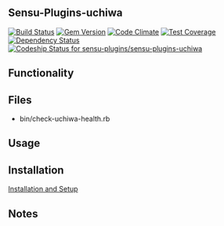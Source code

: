## Sensu-Plugins-uchiwa

[ ![Build Status](https://travis-ci.org/sensu-plugins/sensu-plugins-uchiwa.svg?branch=master)](https://travis-ci.org/sensu-plugins/sensu-plugins-uchiwa)
[![Gem Version](https://badge.fury.io/rb/sensu-plugins-uchiwa.svg)](http://badge.fury.io/rb/sensu-plugins-uchiwa)
[![Code Climate](https://codeclimate.com/github/sensu-plugins/sensu-plugins-uchiwa/badges/gpa.svg)](https://codeclimate.com/github/sensu-plugins/sensu-plugins-uchiwa)
[![Test Coverage](https://codeclimate.com/github/sensu-plugins/sensu-plugins-uchiwa/badges/coverage.svg)](https://codeclimate.com/github/sensu-plugins/sensu-plugins-uchiwa)
[![Dependency Status](https://gemnasium.com/sensu-plugins/sensu-plugins-uchiwa.svg)](https://gemnasium.com/sensu-plugins/sensu-plugins-uchiwa)
[ ![Codeship Status for sensu-plugins/sensu-plugins-uchiwa](https://codeship.com/projects/a796ae00-e218-0132-d769-3642858bbef8/status?branch=master)](https://codeship.com/projects/81399)

## Functionality

## Files
 * bin/check-uchiwa-health.rb

## Usage

## Installation

[Installation and Setup](http://sensu-plugins.io/docs/installation_instructions.html)

## Notes

